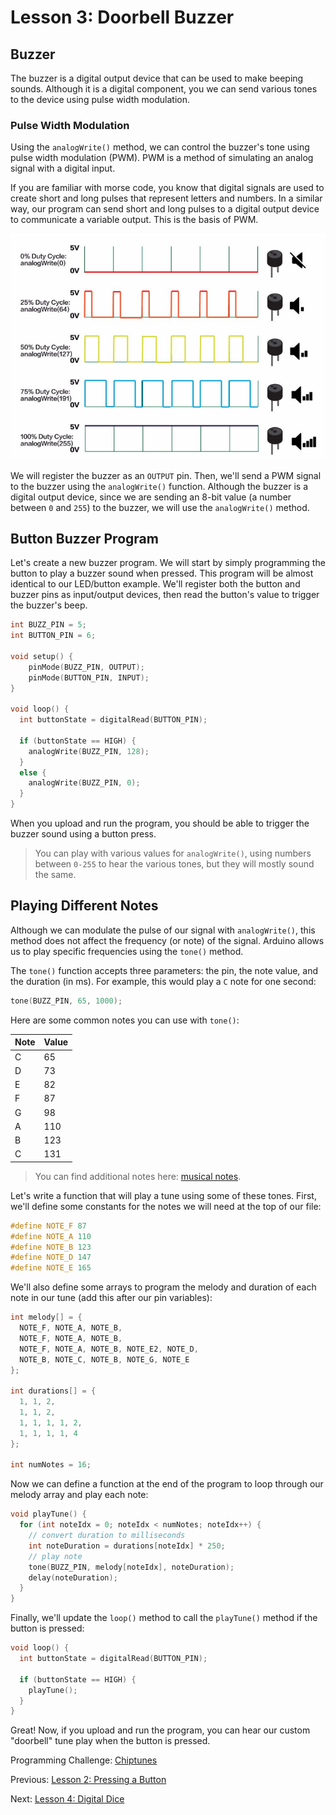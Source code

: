 # Lesson 3: Doorbell Buzzer

## Buzzer

The buzzer is a digital output device that can be used to make beeping sounds. Although it is a digital component, you we can send various tones to the device using pulse width modulation.

### Pulse Width Modulation

Using the `analogWrite()` method, we can control the buzzer's tone using pulse width modulation (PWM). PWM is a method of simulating an analog signal with a digital input.

If you are familiar with morse code, you know that digital signals are used to create short and long pulses that represent letters and numbers. In a similar way, our program can send short and long pulses to a digital output device to communicate a variable output. This is the basis of PWM.

![pwm](assets/pwm.png)

We will register the buzzer as an `OUTPUT` pin. Then, we'll send a PWM signal to the buzzer using the `analogWrite()` function. Although the buzzer is a digital output device, since we are sending an 8-bit value (a number between `0` and `255`) to the buzzer, we will use the `analogWrite()` method.

## Button Buzzer Program

Let's create a new buzzer program. We will start by simply programming the button to play a buzzer sound when pressed. This program will be almost identical to our LED/button example. We'll register both the button and buzzer pins as input/output devices, then read the button's value to trigger the buzzer's beep.

```c++
int BUZZ_PIN = 5;
int BUTTON_PIN = 6;

void setup() {
    pinMode(BUZZ_PIN, OUTPUT);
    pinMode(BUTTON_PIN, INPUT);
}

void loop() {
  int buttonState = digitalRead(BUTTON_PIN);

  if (buttonState == HIGH) {
    analogWrite(BUZZ_PIN, 128);
  }
  else {
    analogWrite(BUZZ_PIN, 0);
  }
}
```

When you upload and run the program, you should be able to trigger the buzzer sound using a button press.

> You can play with various values for `analogWrite()`, using numbers between `0-255` to hear the various tones, but they will mostly sound the same.

## Playing Different Notes

Although we can modulate the pulse of our signal with `analogWrite()`, this method does not affect the frequency (or note) of the signal. Arduino allows us to play specific frequencies using the `tone()` method.

The `tone()` function accepts three parameters: the pin, the note value, and the duration (in ms). For example, this would play a `C` note for one second:

```c++
tone(BUZZ_PIN, 65, 1000);
```

Here are some common notes you can use with `tone()`:

| Note | Value |
| --- | --- |
| C | 65 |
| D | 73 |
| E | 82 |
| F | 87 |
| G | 98 |
| A | 110 |
| B | 123 |
| C | 131 |

> You can find additional notes here: [musical notes](https://github.com/bhagman/Tone#musical-notes).

Let's write a function that will play a tune using some of these tones. First, we'll define some constants for the notes we will need at the top of our file:

```c++
#define NOTE_F 87
#define NOTE_A 110
#define NOTE_B 123
#define NOTE_D 147
#define NOTE_E 165
```

We'll also define some arrays to program the melody and duration of each note in our tune (add this after our pin variables):

```c++
int melody[] = {
  NOTE_F, NOTE_A, NOTE_B,
  NOTE_F, NOTE_A, NOTE_B,
  NOTE_F, NOTE_A, NOTE_B, NOTE_E2, NOTE_D,
  NOTE_B, NOTE_C, NOTE_B, NOTE_G, NOTE_E
};

int durations[] = {
  1, 1, 2,
  1, 1, 2,
  1, 1, 1, 1, 2,
  1, 1, 1, 1, 4
};

int numNotes = 16;
```

Now we can define a function at the end of the program to loop through our melody array and play each note:

```c++
void playTune() {
  for (int noteIdx = 0; noteIdx < numNotes; noteIdx++) {
    // convert duration to milliseconds
    int noteDuration = durations[noteIdx] * 250;
    // play note
    tone(BUZZ_PIN, melody[noteIdx], noteDuration);
    delay(noteDuration);
  }
}
```

Finally, we'll update the `loop()` method to call the `playTune()` method if the button is pressed:

```c++
void loop() {
  int buttonState = digitalRead(BUTTON_PIN);

  if (buttonState == HIGH) {
    playTune();
  }
}
```

Great! Now, if you upload and run the program, you can hear our custom "doorbell" tune play when the button is pressed.

Programming Challenge: [Chiptunes](/Challenges.md#chiptunes)

Previous: [Lesson 2: Pressing a Button](/Lesson02_Button.md)

Next: [Lesson 4: Digital Dice](/Lesson04_OLED.md)
